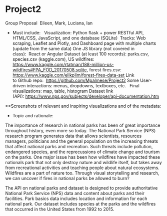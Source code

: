 # Project2

Group Proposal 
Eileen, Mark, Luciana, Ian 

* Must include:  
Visualization: Python flask + power RESTful API, HTML/CSS, JavaScript, and one database (SQLite) 
Tracks: Web scraping, Leaflet and Plotly, and Dashboard page with multiple charts (update from the same data)
One JS library (not covered in class):  React or Angular
Dataset (at least 100 records): parks.csv, species.csv (kaggle.com), US wildfires: https://www.kaggle.com/rtatman/188-million-us-wildfires#FPA_FOD_20170508.sqlite, forest fires.csv: https://www.kaggle.com/elikplim/forest-fires-data-set
Link to Github repo:  https://github.com/Mpalmese/Project2
Some User-driven interactions: menus, dropdowns, textboxes, etc.  
Final visualizations: map, table, histogram
Dataset link (API): https://www.nps.gov/subjects/developer/api-documentation.htm

**Screenshots of relevant and inspiring visualizations and of the metadata:

* Topic and rationale:  

The importance of research in national parks has been of great importance throughout history, even more so today. The National Park Service (NPS) research program generates data that allows scientists, resources managers, politicians and the general population on the increasing threats that affect national parks and recreation. Such threats include pollution, endangered species, and the reprecussions of climate change and tourism on the parks. One major issue has been how wildfires have impacted these nationals park that not only destroy nature and wildlife itself, but takes away from recreational activities and teaching people about natural ecosystems. Wildfires are a part of nature too. Through visual storytelling and research, we can uncover if fires in national parks be allowed to burn?

The API on national parks and dataset is designed to provide authoritative National Park Service (NPS) data and content about parks and their facilities. Park basics data includes location and information for each national park. Our dataset includes species at the parks and the wildfires that occurred in the United States from 1992 to 2015. 

